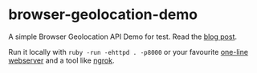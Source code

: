 # browser-geolocation-demo

A simple Browser Geolocation API Demo for test. Read the [blog post](https://daniel.fone.net.nz/blog/2020/09/14/geolocation-api-demo/).

Run it locally with `ruby -run -ehttpd . -p8000` or your favourite [one-line webserver](https://gist.github.com/willurd/5720255) and a tool like [ngrok](https://ngrok.com).
